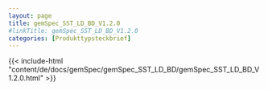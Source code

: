 ```yaml
---
layout: page
title: gemSpec_SST_LD_BD_V1.2.0
#linkTitle: gemSpec_SST_LD_BD_V1.2.0
categories: [Produkttypsteckbrief]
---
```

{{< include-html "content/de/docs/gemSpec/gemSpec_SST_LD_BD/gemSpec_SST_LD_BD_V1.2.0.html" >}}